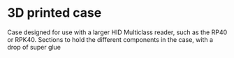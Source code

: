 # 3D printed case

Case designed for use with a larger HID Multiclass reader, such as the RP40 or RPK40.
Sections to hold the different components in the case, with a drop of super glue
